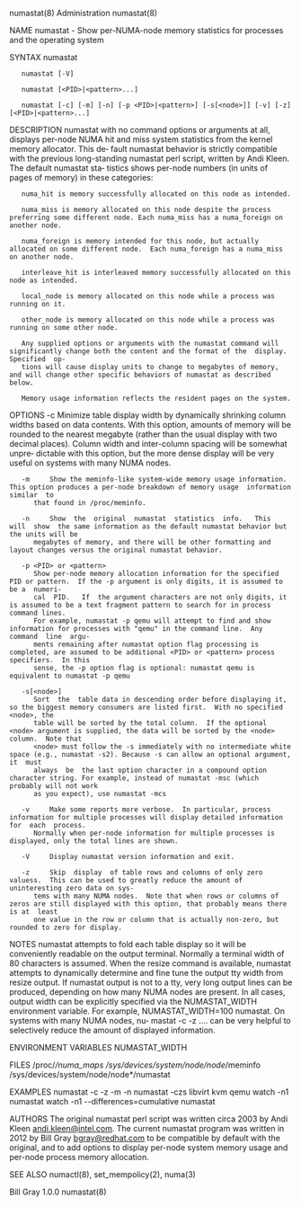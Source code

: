 numastat(8)								Administration								   numastat(8)

NAME
       numastat - Show per-NUMA-node memory statistics for processes and the operating system

SYNTAX
       numastat

       numastat [-V]

       numastat [<PID>|<pattern>...]

       numastat [-c] [-m] [-n] [-p <PID>|<pattern>] [-s[<node>]] [-v] [-z] [<PID>|<pattern>...]

DESCRIPTION
       numastat with no command options or arguments at all, displays per-node NUMA hit and miss system statistics from the kernel memory allocator.  This de‐
       fault  numastat behavior is strictly compatible with the previous long-standing numastat perl script, written by Andi Kleen.  The default numastat sta‐
       tistics shows per-node numbers (in units of pages of memory) in these categories:

       numa_hit is memory successfully allocated on this node as intended.

       numa_miss is memory allocated on this node despite the process preferring some different node. Each numa_miss has a numa_foreign on another node.

       numa_foreign is memory intended for this node, but actually allocated on some different node.  Each numa_foreign has a numa_miss on another node.

       interleave_hit is interleaved memory successfully allocated on this node as intended.

       local_node is memory allocated on this node while a process was running on it.

       other_node is memory allocated on this node while a process was running on some other node.

       Any supplied options or arguments with the numastat command will significantly change both the content and the format of the  display.	Specified  op‐
       tions will cause display units to change to megabytes of memory, and will change other specific behaviors of numastat as described below.

       Memory usage information reflects the resident pages on the system.

OPTIONS
       -c     Minimize table display width by dynamically shrinking column widths based on data contents.  With this option, amounts of memory will be rounded
	      to  the nearest megabyte (rather than the usual display with two decimal places).	 Column width and inter-column spacing will be somewhat unpre‐
	      dictable with this option, but the more dense display will be very useful on systems with many NUMA nodes.

       -m     Show the meminfo-like system-wide memory usage information.  This option produces a per-node breakdown of memory usage  information  similar  to
	      that found in /proc/meminfo.

       -n     Show  the	 original  numastat  statistics	 info.	 This  will  show  the same information as the default numastat behavior but the units will be
	      megabytes of memory, and there will be other formatting and layout changes versus the original numastat behavior.

       -p <PID> or <pattern>
	      Show per-node memory allocation information for the specified PID or pattern.  If the -p argument is only digits, it is assumed to be a  numeri‐
	      cal  PID.	  If  the argument characters are not only digits, it is assumed to be a text fragment pattern to search for in process command lines.
	      For example, numastat -p qemu will attempt to find and show information for processes with "qemu" in the command line.  Any command  line	 argu‐
	      ments remaining after numastat option flag processing is completed, are assumed to be additional <PID> or <pattern> process specifiers.  In this
	      sense, the -p option flag is optional: numastat qemu is equivalent to numastat -p qemu

       -s[<node>]
	      Sort  the	 table data in descending order before displaying it, so the biggest memory consumers are listed first.	 With no specified <node>, the
	      table will be sorted by the total column.	 If the optional <node> argument is supplied, the data will be sorted by the <node> column.  Note that
	      <node> must follow the -s immediately with no intermediate white space (e.g., numastat -s2). Because -s can allow an optional argument, it  must
	      always  be  the last option character in a compound option character string. For example, instead of numastat -msc (which probably will not work
	      as you expect), use numastat -mcs

       -v     Make some reports more verbose.  In particular, process information for multiple processes will display detailed information for	each  process.
	      Normally when per-node information for multiple processes is displayed, only the total lines are shown.

       -V     Display numastat version information and exit.

       -z     Skip  display  of table rows and columns of only zero valuess.  This can be used to greatly reduce the amount of uninteresting zero data on sys‐
	      tems with many NUMA nodes.  Note that when rows or columns of zeros are still displayed with this option, that probably means there is at	 least
	      one value in the row or column that is actually non-zero, but rounded to zero for display.

NOTES
       numastat attempts to fold each table display so it will be conveniently readable on the output terminal.	 Normally a terminal width of 80 characters is
       assumed.	  When	the resize command is available, numastat attempts to dynamically determine and fine tune the output tty width from resize output.  If
       numastat output is not to a tty, very long output lines can be produced, depending on how many NUMA nodes are present.  In all cases, output width  can
       be  explicitly specified via the NUMASTAT_WIDTH environment variable.  For example, NUMASTAT_WIDTH=100  numastat.  On systems with many NUMA nodes, nu‐
       mastat -c -z .... can be very helpful to selectively reduce the amount of displayed information.

ENVIRONMENT VARIABLES
       NUMASTAT_WIDTH

FILES
       /proc/*/numa_maps
       /sys/devices/system/node/node*/meminfo
       /sys/devices/system/node/node*/numastat

EXAMPLES
       numastat -c -z -m -n
       numastat -czs libvirt kvm qemu
       watch -n1 numastat
       watch -n1 --differences=cumulative numastat

AUTHORS
       The original numastat perl script was written circa 2003 by Andi Kleen <andi.kleen@intel.com>.  The current numastat program was	 written  in  2012  by
       Bill  Gray  <bgray@redhat.com>  to  be compatible by default with the original, and to add options to display per-node system memory usage and per-node
       process memory allocation.

SEE ALSO
       numactl(8), set_mempolicy(2), numa(3)

Bill Gray								     1.0.0								   numastat(8)

